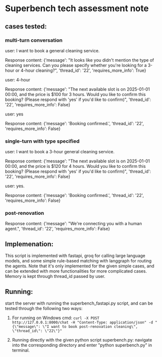 # Superbench tech assessment note

## cases tested:

### multi-turn conversation
   
 user: I want to book a general cleaning service.

 Response content: {'message': "It looks like you didn't mention the type of cleaning services. Can you please specify whether you're looking for a 3-hour or 4-hour 
 cleaning?", 'thread_id': '22', 'requires_more_info': True}

 user: 4-hour

 Response content: {'message': "The next available slot is on 2025-01-01 00:00, and the price is $100 for 3 hours. Would you like to confirm this booking? (Please respond 
 with 'yes' if you'd like to confirm)", 'thread_id': '22', 'requires_more_info': False}

 user: yes

 Response content: {'message': 'Booking confirmed.', 'thread_id': '22', 'requires_more_info': False}

### single-turn with type specified
   
 user: I want to book a 3-hour general cleaning service.

 Response content: {'message': "The next available slot is on 2025-01-01 00:00, and the price is $120 for 4 hours. Would you like to confirm this booking? (Please respond with 'yes' if you'd like to confirm)", 'thread_id': '22', 'requires_more_info': False}

 user: yes.

 Response content: {'message': 'Booking confirmed.', 'thread_id': '22', 'requires_more_info': False}

### post-renovation
   
   Response content: {'message': "We're connecting you with a human agent.", 'thread_id': '22', 'requires_more_info': False}

## Implemenation:

This script is implemented with fastapi, groq for calling large language models, and some simple rule-based matching with langgraph for routing the agents. Note that it's only implemented for the given simple cases, and can be extended with more functionalities for more complicated cases. Memory is kept through thread_id passed by user.

## Running:

start the server with running the superbench_fastapi.py script, and can be tested through the following two ways:

1. For running on Windows cmd:
   ```curl -X POST http://127.0.0.1:8000/chat -H "Content-Type: application/json" -d "{\"message\": \"I want to book post-renovation cleaning\", \"thread_id\": \"22\"}"```

2. Running directly with the given python script superbench.py:
   navigate into the corresponding directory and enter "python superbench.py" in terminal.
   
